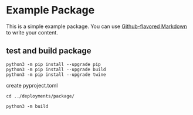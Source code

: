 # Example Package

This is a simple example package. You can use [Github-flavored Markdown](https://guides.github.com/features/mastering-markdown/) to write your content.

## test and build package 

```
python3 -m pip install --upgrade pip
python3 -m pip install --upgrade build
python3 -m pip install --upgrade twine
```

create pyproject.toml
```
cd ../deployments/package/

python3 -m build
```

```
```

```
```

```
```


